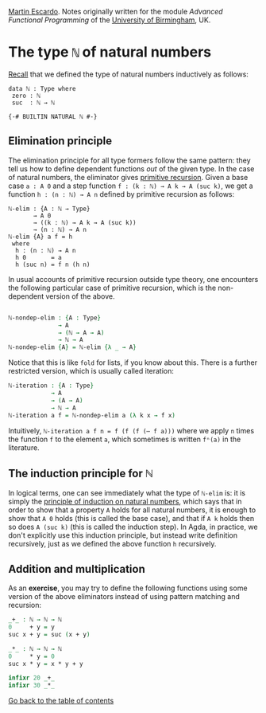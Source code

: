 
[Martin Escardo](Https://www.Cs.Bham.Ac.Uk/~mhe/).
Notes originally written for the module *Advanced Functional Programming* of the [University of Birmingham](https://www.birmingham.ac.uk/index.aspx), UK.


<!--
```agda
{-# OPTIONS --without-K --safe #-}

module natural-numbers-type where

open import introduction using (ℕ ; zero ; suc) public
open import general-notation
```
-->
# The type `ℕ` of natural numbers

[Recall](introduction.lagda.md) that we defined the type of natural numbers inductively as follows:

```notagda
data ℕ : Type where
 zero : ℕ
 suc  : ℕ → ℕ

{-# BUILTIN NATURAL ℕ #-}
```

## Elimination principle

The elimination principle for all type formers follow the same pattern: they tell us how to define dependent functions *out* of the given type. In the case of natural numbers, the eliminator gives [primitive recursion](https://encyclopediaofmath.org/wiki/Primitive_recursion). Given a base case `a : A 0` and a step function `f : (k : ℕ) → A k → A (suc k)`, we get a function `h : (n : ℕ) → A n` defined by primitive recursion as follows:
```
ℕ-elim : {A : ℕ → Type}
       → A 0
       → ((k : ℕ) → A k → A (suc k))
       → (n : ℕ) → A n
ℕ-elim {A} a f = h
 where
  h : (n : ℕ) → A n
  h 0       = a
  h (suc n) = f n (h n)
```
In usual accounts of primitive recursion outside type theory, one encounters the following particular case of primitive recursion, which is the non-dependent version of the above.
```agda

ℕ-nondep-elim : {A : Type}
              → A
              → (ℕ → A → A)
              → ℕ → A
ℕ-nondep-elim {A} = ℕ-elim {λ _ → A}
```
Notice that this is like `fold` for lists, if you know about this.
There is a further restricted version, which is usually called iteration:
```agda
ℕ-iteration : {A : Type}
            → A
            → (A → A)
            → ℕ → A
ℕ-iteration a f = ℕ-nondep-elim a (λ k x → f x)
```
Intuitively, `ℕ-iteration a f n = f (f (f (⋯ f a)))` where we apply `n` times the function `f` to the element `a`, which sometimes is written `fⁿ(a)` in the literature.

## The induction principle for ℕ

In logical terms, one can see immediately what the type of `ℕ-elim` is: it is simply the [principle of induction on natural numbers](https://en.wikipedia.org/wiki/Mathematical_induction), which says that in order to show that a property `A` holds for all natural numbers, it is enough to show that `A 0` holds (this is called the base case), and that if `A k` holds then so does `A (suc k)` (this is called the induction step). In Agda, in practice, we don't explicitly use this induction principle, but instead write definition recursively, just as we defined the above function `h` recursively.

## Addition and multiplication

As an **exercise**, you may try to define the following functions using some version of the above eliminators instead of using pattern matching and recursion:

```agda
_+_ : ℕ → ℕ → ℕ
0     + y = y
suc x + y = suc (x + y)

_*_ : ℕ → ℕ → ℕ
0     * y = 0
suc x * y = x * y + y

infixr 20 _+_
infixr 30 _*_
```

[Go back to the table of contents](https://martinescardo.github.io/HoTTEST-Summer-School/)
